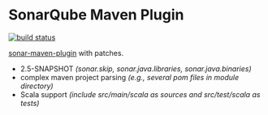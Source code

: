 SonarQube Maven Plugin
======================
[![build status](https://travis-ci.org/arthepsy/sonar-maven-plugin.svg?branch=arthepsy)](https://travis-ci.org/arthepsy/sonar-maven-plugin/)  

[sonar-maven-plugin](http://mojo.codehaus.org/sonar-maven-plugin) with patches.
* 2.5-SNAPSHOT _(sonar.skip, sonar.java.libraries, sonar.java.binaries)_  
* complex maven project parsing _(e.g., several pom files in module directory)_  
* Scala support _(include src/main/scala as sources and src/test/scala as tests)_  

